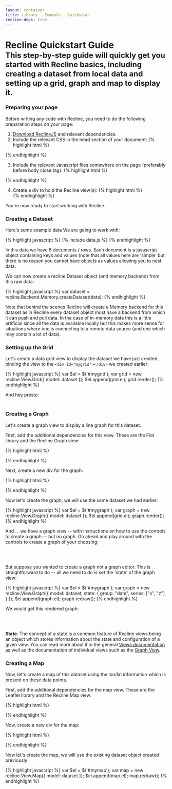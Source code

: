 ```yaml
---
layout: container
title: Library - Example - Quickstart
recline-deps: true
---
```


<div class="page-header">
  <h1>
    Recline Quickstart Guide
    <br />
    <small>This step-by-step guide will quickly get you started with Recline basics, including creating a dataset from local data and setting up a grid, graph and map to display it.</small>
  </h1>
</div>

### Preparing your page

Before writing any code with Recline, you need to do the following preparation steps on your page:

1. [Download ReclineJS](download.html) and relevant dependencies.
2. Include the relevant CSS in the head section of your document:
    {% highlight html %}
<!-- you do not have to use bootstrap but we use it by default -->
<link rel="stylesheet" href="vendor/bootstrap/2.0.2/css/bootstrap.css" />
<!-- CSS for relevant view components - here we just have grid -->
<link rel="stylesheet" href="css/grid.css" />{% endhighlight %}

3. Include the relevant Javascript files somewhere on the page (preferably before body close tag):
    {% highlight html %}<!-- 3rd party dependencies -->
<script type="text/javascript" src="vendor/jquery/1.7.1/jquery.js"></script>
<script type="text/javascript" src="vendor/underscore/1.1.6/underscore.js"></script>
<script type="text/javascript" src="vendor/backbone/0.5.1/backbone.js"></script>
<script type="text/javascript" src="vendor/jquery.mustache.js"></script>
<script type="text/javascript" src="vendor/bootstrap/2.0.2/bootstrap.js"></script>
<!-- note that we could include individual components rather than whole of recline e.g.
<script type="text/javascript" src="src/model.js"></script>
<script type="text/javascript" src="src/backend/base.js"></script>
<script type="text/javascript" src="src/backend/memory.js"></script>
<script type="text/javascript" src="src/view-grid.js"></script>
-->
<script type="text/javascript" src="recline.js"></script>{% endhighlight %}

4. Create a div to hold the Recline view(s):
    {% highlight html %}
    <div id="mygrid"></div>{% endhighlight %}

You're now ready to start working with Recline.

### Creating a Dataset

Here's some example data We are going to work with:

{% highlight javascript %}
{% include data.js %}
{% endhighlight %}

In this data we have 6 documents / rows. Each document is a javascript object
containing keys and values (note that all values here are 'simple' but there is
no reason you cannot have objects as values allowing you to nest data.

We can now create a recline Dataset object (and memory backend) from this raw data: 

{% highlight javascript %}
var dataset = recline.Backend.Memory.createDataset(data);
{% endhighlight %}

Note that behind the scenes Recline will create a Memory backend for this dataset as in Recline every dataset object must have a backend from which it can push and pull data. In the case of in-memory data this is a little artificial since all the data is available locally but this makes more sense for situations where one is connecting to a remote data source (and one which may contain a lot of data).


### Setting up the Grid

Let's create a data grid view to display the dataset we have just created, binding the view to the `<div id="mygrid"></div>` we created earlier:

{% highlight javascript %}
var $el = $('#mygrid');
var grid = new recline.View.Grid({
  model: dataset
});
$el.append(grid.el);
grid.render();
{% endhighlight %}

And hey presto:

<div id="mygrid" class="recline-read-only" style="margin-bottom: 30px; margin-top: -20px;">&nbsp;</div>

<script type="text/javascript">
{% include data.js %}
var dataset = recline.Backend.Memory.createDataset(data);
var $el = $('#mygrid');
var grid = new recline.View.Grid({
  model: dataset,
});
$el.append(grid.el);
grid.render();
</script>

### Creating a Graph

Let's create a graph view to display a line graph for this dataset.

First, add the additional dependencies for this view. These are the Flot
library and the Recline Graph view:

{% highlight html %}
<link rel="stylesheet" href="css/graph.css">

<!-- javascript -->
<script type="text/javascript" src="vendor/jquery.flot/0.7/jquery.flot.js"></script>
<script type="text/javascript" src="src/view-graph.js"></script>
{% endhighlight %}

Next, create a new div for the graph:

{% highlight html %}
<div id="mygraph"></div>
{% endhighlight %}

Now let's create the graph, we will use the same dataset we had earlier:

{% highlight javascript %}
var $el = $('#mygraph');
var graph = new recline.View.Graph({
  model: dataset
});
$el.append(grid.el);
graph.render();
{% endhighlight %}

And ... we have a graph view -- with instructions on how to use the controls to
create a graph -- but no graph. Go ahead and play around with the controls to
create a graph of your choosing:

<div id="mygraph" style="margin-bottom: 30px;">&nbsp;</div>

<script type="text/javascript">
var $el = $('#mygraph');
var graph = new recline.View.Graph({
  model: dataset
});
$el.append(graph.el);
graph.render();
</script>

But suppose you wanted to create a graph not a graph editor. This is
straightforward to do -- all we need to do is set the 'state' of the graph
view:

{% highlight javascript %}
var $el = $('#mygraph');
var graph = new recline.View.Graph({
  model: dataset,
  state: {
    group: "date",
    series: ["x", "z"]
  }
});
$el.append(graph.el);
graph.redraw();
{% endhighlight %}

We would get this rendered graph:

<div id="mygraph2" style="margin-bottom: 30px;">&nbsp;</div>

<script type="text/javascript">
var $el = $('#mygraph2');
var graph = new recline.View.Graph({
  model: dataset,
  state: {
    graphType: "lines-and-points",
    group: "x",
    series: ["y", "z"]
  }
});
$el.append(graph.el);
graph.redraw();
</script>

<div class="alert alert-info">
<strong>State</strong>: The concept of a state is a common feature of Recline views being an object
which stores information about the state and configuration of a given view. You
can read more about it in the general <a href="../docs/view.html">Views
documentation</a> as well as the documentation of individual views such as the
<a href="../docs/view-graph.html">Graph View</a>.
</div>

### Creating a Map

Now, let's create a map of this dataset using the lon/lat information which is
present on these data points.

First, add the additional dependencies for the map view. These are the Leaflet
library and the Recline Map view:

{% highlight html %}
<!-- css -->
<link rel="stylesheet" href="vendor/leaflet/0.3.1/leaflet.css">
<!--[if lte IE 8]>
<link rel="stylesheet" href="vendor/leaflet/0.3.1/leaflet.ie.css" />
<![endif]-->
<link rel="stylesheet" href="css/map.css">

<!-- javascript -->
<script type="text/javascript" src="vendor/leaflet/0.3.1/leaflet.js"></script>
<script type="text/javascript" src="src/view-map.js"></script>
{% endhighlight %}

Now, create a new div for the map:

{% highlight html %}
<div id="mymap"></div>
{% endhighlight %}

Now let's create the map, we will use the existing dataset object created
previously:

{% highlight javascript %}
var $el = $('#mymap');
var map = new recline.View.Map({
  model: dataset
});
$el.append(map.el);
map.redraw();
{% endhighlight %}

<div id="mymap">&nbsp;</div>

<script type="text/javascript">
var $el = $('#mymap');
var map = new recline.View.Map({
  model: dataset
});
$el.append(map.el);
map.redraw();
</script>

